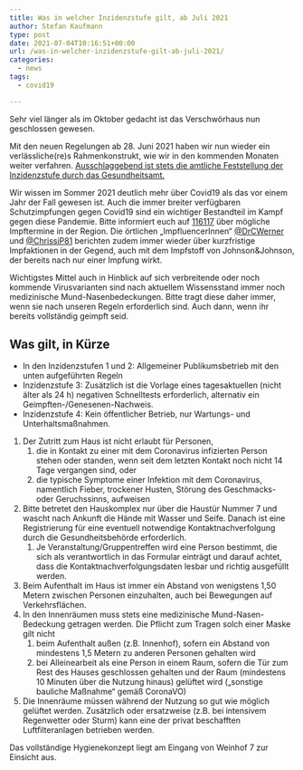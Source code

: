 ```yaml
---
title: Was in welcher Inzidenzstufe gilt, ab Juli 2021
author: Stefan Kaufmann
type: post
date: 2021-07-04T10:16:51+00:00
url: /was-in-welcher-inzidenzstufe-gilt-ab-juli-2021/
categories:
  - news
tags:
  - covid19

---
```

Sehr viel länger als im Oktober gedacht ist das Verschwörhaus nun geschlossen gewesen.

Mit den neuen Regelungen ab 28. Juni 2021 haben wir nun wieder ein verlässliche(re)s Rahmenkonstrukt, wie wir in den kommenden Monaten weiter verfahren. [Ausschlaggebend ist stets die amtliche Feststellung der Inzidenzstufe durch das Gesundheitsamt.][1]

Wir wissen im Sommer 2021 deutlich mehr über Covid19 als das vor einem Jahr der Fall gewesen ist. Auch die immer breiter verfügbaren Schutzimpfungen gegen Covid19 sind ein wichtiger Bestandteil im Kampf gegen diese Pandemie. Bitte informiert euch auf [116117][2] über mögliche Impftermine in der Region. Die örtlichen „ImpfluencerInnen“ [@DrCWerner][3] und [@ChrissiP81][4] berichten zudem immer wieder über kurzfristige Impfaktionen in der Gegend, auch mit dem Impfstoff von Johnson&Johnson, der bereits nach nur einer Impfung wirkt.

Wichtigstes Mittel auch in Hinblick auf sich verbreitende oder noch kommende Virusvarianten sind nach aktuellem Wissensstand immer noch medizinische Mund-Nasenbedeckungen. Bitte tragt diese daher immer, wenn sie nach unseren Regeln erforderlich sind. Auch dann, wenn ihr bereits vollständig geimpft seid.

## Was gilt, in Kürze

  * In den Inzidenzstufen 1 und 2: Allgemeiner Publikumsbetrieb mit den unten aufgeführten Regeln
  * Inzidenzstufe 3: Zusätzlich ist die Vorlage eines tagesaktuellen (nicht älter als 24 h) negativen Schnelltests erforderlich, alternativ ein Geimpften-/Genesenen-Nachweis.
  * Inzidenzstufe 4: Kein öffentlicher Betrieb, nur Wartungs- und Unterhaltsmaßnahmen.

  1. Der Zutritt zum Haus ist nicht erlaubt für Personen, 
      1. die in Kontakt zu einer mit dem Coronavirus infizierten Person stehen oder standen, wenn seit dem letzten Kontakt noch nicht 14 Tage vergangen sind, oder
      2. die typische Symptome einer Infektion mit dem Coronavirus, namentlich Fieber, trockener Husten, Störung des Geschmacks- oder Geruchssinns, aufweisen
  2. Bitte betretet den Hauskomplex nur über die Haustür Nummer 7 und wascht nach Ankunft die Hände mit Wasser und Seife. Danach ist eine Registrierung für eine eventuell notwendige Kontaktnachverfolgung durch die Gesundheitsbehörde erforderlich. 
      1. Je Veranstaltung/Gruppentreffen wird eine Person bestimmt, die sich als verantwortlich in das Formular einträgt und darauf achtet, dass die Kontaktnachverfolgungsdaten lesbar und richtig ausgefüllt werden.
  3. Beim Aufenthalt im Haus ist immer ein Abstand von wenigstens 1,50 Metern zwischen Personen einzuhalten, auch bei Bewegungen auf Verkehrsflächen.
  4. In den Innenräumen muss stets eine medizinische Mund-Nasen-Bedeckung getragen werden. Die Pflicht zum Tragen solch einer Maske gilt nicht 
      1. beim Aufenthalt außen (z.B. Innenhof), sofern ein Abstand von mindestens 1,5 Metern zu anderen Personen gehalten wird
      2. bei Alleinearbeit als eine Person in einem Raum, sofern die Tür zum Rest des Hauses geschlossen gehalten und der Raum (mindestens 10 Minuten über die Nutzung hinaus) gelüftet wird („sonstige bauliche Maßnahme“ gemäß CoronaVO)
  5. Die Innenräume müssen während der Nutzung so gut wie möglich gelüftet werden. Zusätzlich oder ersatzweise (z.B. bei intensivem Regenwetter oder Sturm) kann eine der privat beschafften Luftfilteranlagen betrieben werden.

Das vollständige Hygienekonzept liegt am Eingang von Weinhof 7 zur Einsicht aus.

 [1]: https://www.ulm.de/leben-in-ulm/gesundheit/corona/regeln
 [2]: https://www.impfterminservice.de/impftermine
 [3]: https://twitter.com/DrCWerner
 [4]: https://twitter.com/Chrissip81
